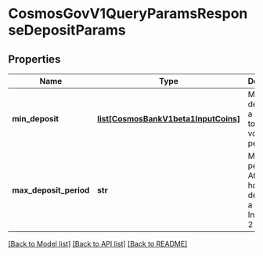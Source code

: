 # CosmosGovV1QueryParamsResponseDepositParams

## Properties
Name | Type | Description | Notes
------------ | ------------- | ------------- | -------------
**min_deposit** | [**list[CosmosBankV1beta1InputCoins]**](CosmosBankV1beta1InputCoins.md) | Minimum deposit for a proposal to enter voting period. | [optional] 
**max_deposit_period** | **str** | Maximum period for Atom holders to deposit on a proposal. Initial value: 2  months. | [optional] 

[[Back to Model list]](../README.md#documentation-for-models) [[Back to API list]](../README.md#documentation-for-api-endpoints) [[Back to README]](../README.md)

